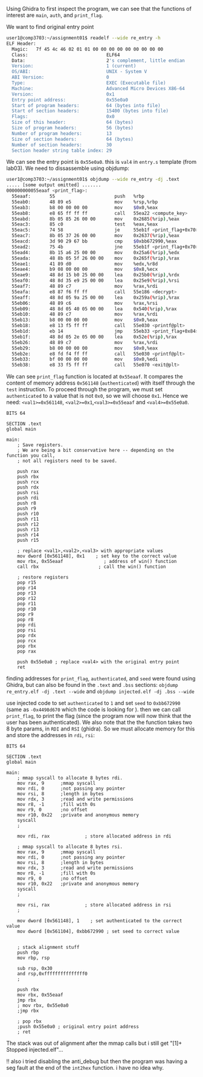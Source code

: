 Using Ghidra to first inspect the program, we can see that the functions of interest are `main`, `auth`, and `print_flag`.

We want to find original entry point
```bash
user1@comp3703:~/assignment01$ readelf --wide re_entry -h
ELF Header:
  Magic:   7f 45 4c 46 02 01 01 00 00 00 00 00 00 00 00 00 
  Class:                             ELF64
  Data:                              2's complement, little endian
  Version:                           1 (current)
  OS/ABI:                            UNIX - System V
  ABI Version:                       0
  Type:                              EXEC (Executable file)
  Machine:                           Advanced Micro Devices X86-64
  Version:                           0x1
  Entry point address:               0x55e0a0
  Start of program headers:          64 (bytes into file)
  Start of section headers:          15400 (bytes into file)
  Flags:                             0x0
  Size of this header:               64 (bytes)
  Size of program headers:           56 (bytes)
  Number of program headers:         13
  Size of section headers:           64 (bytes)
  Number of section headers:         30
  Section header string table index: 29
```

We can see the entry point is `0x55e0a0`. this is `val4` in `entry.s` template (from lab03).
We need to dissassemble using objdump:

```bash
user1@comp3703:~/assignment01$ objdump --wide re_entry -dj .text
..... [some output omitted] .......
000000000055eaaf <print_flag>:
  55eaaf:       55                      push   %rbp
  55eab0:       48 89 e5                mov    %rsp,%rbp
  55eab3:       b8 00 00 00 00          mov    $0x0,%eax
  55eab8:       e8 65 ff ff ff          call   55ea22 <compute_key>
  55eabd:       8b 05 85 26 00 00       mov    0x2685(%rip),%eax        # 561148 <authenticated>
  55eac3:       85 c0                   test   %eax,%eax
  55eac5:       74 58                   je     55eb1f <print_flag+0x70>
  55eac7:       8b 05 37 26 00 00       mov    0x2637(%rip),%eax        # 561104 <seed>
  55eacd:       3d 90 29 67 bb          cmp    $0xbb672990,%eax
  55ead2:       75 4b                   jne    55eb1f <print_flag+0x70>
  55ead4:       8b 15 a6 25 00 00       mov    0x25a6(%rip),%edx        # 561080 <len>
  55eada:       48 8b 05 5f 26 00 00    mov    0x265f(%rip),%rax        # 561140 <key_str>
  55eae1:       41 89 d0                mov    %edx,%r8d
  55eae4:       b9 08 00 00 00          mov    $0x8,%ecx
  55eae9:       48 8d 15 b0 25 00 00    lea    0x25b0(%rip),%rdx        # 5610a0 <pt>
  55eaf0:       48 8d 35 e9 25 00 00    lea    0x25e9(%rip),%rsi        # 5610e0 <ct>
  55eaf7:       48 89 c7                mov    %rax,%rdi
  55eafa:       e8 87 f6 ff ff          call   55e186 <decrypt>
  55eaff:       48 8d 05 9a 25 00 00    lea    0x259a(%rip),%rax        # 5610a0 <pt>
  55eb06:       48 89 c6                mov    %rax,%rsi
  55eb09:       48 8d 05 40 05 00 00    lea    0x540(%rip),%rax        # 55f050 <_IO_stdin_used+0x50>
  55eb10:       48 89 c7                mov    %rax,%rdi
  55eb13:       b8 00 00 00 00          mov    $0x0,%eax
  55eb18:       e8 13 f5 ff ff          call   55e030 <printf@plt>
  55eb1d:       eb 14                   jmp    55eb33 <print_flag+0x84>
  55eb1f:       48 8d 05 2e 05 00 00    lea    0x52e(%rip),%rax        # 55f054 <_IO_stdin_used+0x54>
  55eb26:       48 89 c7                mov    %rax,%rdi
  55eb29:       b8 00 00 00 00          mov    $0x0,%eax
  55eb2e:       e8 fd f4 ff ff          call   55e030 <printf@plt>
  55eb33:       bf 00 00 00 00          mov    $0x0,%edi
  55eb38:       e8 33 f5 ff ff          call   55e070 <exit@plt>
```
We can see `print_flag` function is located at `0x55eaaf`. It compares the content of memory address `0x561148` (`authenticated`) with itself through the `test` instruction. To proceed through the program, we must set `authenticated` to a value that is not `0x0`, so we will choose `0x1`. Hence we need: `<val1>=0x561148`, `<val2>=0x1`,`<val3>=0x55eaaf` and `<val4>=0x55e0a0`. 
```x86asm
BITS 64

SECTION .text
global main
 
main:
    ; Save registers.  
    ; We are being a bit conservative here -- depending on the function you call,
    ; not all registers need to be saved.  

    push rax
    push rbx 
    push rcx
    push rdx
    push rsi
    push rdi
    push r8
    push r9 
    push r10  
    push r11
    push r12
    push r13
    push r14
    push r15

    ; replace <val1>,<val2>,<val3> with appropriate values
    mov dword [0x561148], 0x1    ; set key to the correct value 
    mov rbx, 0x55eaaf               ; address of win() function 
    call rbx                      ; call the win() function

    ; restore registers
    pop r15
    pop r14
    pop r13 
    pop r12 
    pop r11
    pop r10 
    pop r9
    pop r8 
    pop rdi
    pop rsi
    pop rdx
    pop rcx
    pop rbx 
    pop rax 

    push 0x55e0a0 ; replace <val4> with the original entry point
    ret 
```

finding addresses for `print_flag`, `authenticated`, and `seed` were found using Ghidra, but can also be found in the `.text` and `.bss` sections:  `objdump re_entry.elf -dj .text --wide` and `objdump injected.elf -dj .bss --wide`


use injected code to set  `authenticated` to `1` and set `seed` to `0xbb672990` (same as `-0x4498d670` which the code is looking for ). then we can call `print_flag`, to print the flag (since the program now will now think that the user has been authenticated). We also note that the the function takes two 8 byte params, in `RDI` and `RSI` (ghidra). So we must allocate memory for this and store the addresses in `rdi`, `rsi`:

```x86asm
BITS 64

SECTION .text
global main
 
main:
    ; mmap syscall to allocate 8 bytes rdi. 
    mov rax, 9      ;mmap syscall
    mov rdi, 0      ;not passing any pointer
    mov rsi, 8      ;length in bytes
    mov rdx, 3      ;read and write permissions
    mov r8, -1      ;fill with 0s
    mov r9, 0       ;no offset
    mov r10, 0x22   ;private and anonymous memory
    syscall
    ;

    mov rdi, rax             ; store allocated address in rdi

    ; mmap syscall to allocate 8 bytes rsi. 
    mov rax, 9      ;mmap syscall
    mov rdi, 0      ;not passing any pointer
    mov rsi, 8      ;length in bytes
    mov rdx, 3      ;read and write permissions
    mov r8, -1      ;fill with 0s
    mov r9, 0       ;no offset
    mov r10, 0x22   ;private and anonymous memory
    syscall
    ;

    mov rsi, rax             ; store allocated address in rsi
    ;

    mov dword [0x561148], 1    ; set authenticated to the correct value 
    mov dword [0x561104], 0xbb672990 ; set seed to correct value   


    ; stack alignment stuff
    push rbp
    mov rbp, rsp

    sub rsp, 0x30
    and rsp,0xfffffffffffffff0
    ;

    push rbx                        
    mov rbx, 0x55eaaf
    jmp rbx   
    ; mov rbx, 0x55e0a0
    ;jmp rbx             
                       
    ; pop rbx                          
    ;push 0x55e0a0 ; original entry point address                   
    ; ret
```
The stack was out of alignment after the mmap calls but i still get "[1]+ Stopped   injected.elf"...



!! also i tried disabling the anti_debug but then the program was having a seg fault at the end of the `int2hex` function. i have no idea why.